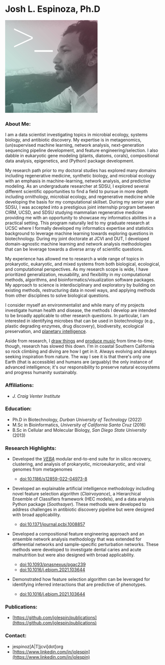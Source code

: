 # Josh L. Espinoza, Ph.D
<img src="profile.jpg" alt="isolated" width="300" class="center"/>

### About Me:
I am a data scientist investigating topics in microbial ecology, systems biology, and antibiotic discovery. My expertise is in metagenomics, (un)supervised machine learning, network analysis, next-generation sequencing pipeline development, and feature engineering/selection. I also dabble in eukaryotic gene modeling (plants, diatoms, corals), compositional data analysis, epigenetics, and (Python) package development.

My research path prior to my doctoral studies has explored many domains including regenerative medicine, synthetic biology, and microbial ecology with an emphasis in machine-learning, network analysis, and predictive modeling.  As an undergraduate researcher at SDSU, I explored several different scientific opportunities to find a field to pursue in more depth including ornithology, microbial ecology, and regenerative medicine while developing the basis for my computational skillset.  During my senior year at SDSU, I was accepted into a prestigious joint internship program between CIRM, UCSD, and SDSU studying mammalian regenerative medicine providing me with an opportunity to showcase my informatics abilities in a practical setting.  This program naturally led to my graduate research at UCSC where I formally developed my informatics expertise and statistics background to leverage machine learning towards exploring questions in biotechnology.  During my joint doctorate at JCVI and DUT, I developed domain-agnostic machine learning and network analysis methodologies that can be leverage towards a diverse array of scientific questions.  

My experience has allowed me to research a wide range of topics in prokaryotic, eukaryotic, and mixed systems from both biological, ecological, and computational perspectives.  As my research scope is wide, I have prioritized generalization, reusability, and flexibility in my computational methods, algorithms, and bioinformatics/visualization software packages. My approach to science is interdisciplinary and exploratory by building on existing methods, restructuring data in novel ways, and applying methods from other disciplines to solve biological questions. 

I consider myself an environmentalist and while many of my projects investigate human health and disease, the methods I develop are intended to be broadly applicable to other research questions.  In particular, I am interested in identifying microbes that can be used in biotechnology (e.g., plastic degrading enzymes, drug discovery), biodiversity, ecological preservation, and [planetary intelligence](https://www.cambridge.org/core/journals/international-journal-of-astrobiology/article/intelligence-as-a-planetary-scale-process/5077C784D7FAC55F96072F7A7772C5E5).

Aside from research, I [draw things](art/README.md) and [produce music](https://soundcloud.com/o-rka/tracks) from time-to-time; though, research has slowed this down.  I'm in coastal Southern California so rock climbing and diving are how I get in it.  Always evolving and always seeking inspiration from nature.  The way I see it is that there's only one Earth (that is accessible) and humans are (arguably) the only instance of advanced intelligence;  it's our responsibility to preserve natural ecosystems and progress humanity sustainably.

### Affiliations:
* *J. Craig Venter Institute*

### Education:
* Ph.D in Biotechnology, *Durban University of Technology* (2022)
* M.Sc in Bioinformatics, *University of California Santa Cruz* (2016)
* B.Sc in Cellular and Molecular Biology, *San Diego State University* (2013)

### Research Highlights:
* Developed the [*VEBA*](https://github.com/jolespin/veba) modular end-to-end suite for in silico recovery, clustering, and analysis of prokaryotic, microeukaryotic, and viral genomes from metagenomes 
	* [doi:10.1186/s12859-022-04973-8](doi.org/10.1186/s12859-022-04973-8)

* Developed an explainable artificial intelligence methodology including novel feature selection algorithm (*Clairvoyance*), a Hierarchical Ensemble of Classifiers framework (HEC models), and a data analysis Python package (*Soothsayer*). These methods were developed to address challenges in antibiotic discovery pipeline but were designed with broad applicability.
	* [doi:10.1371/journal.pcbi.1008857](https://doi.org/10.1371/journal.pcbi.1008857)
* Developed a compositional feature engineering approach and an ensemble network analysis methodology that was extended for differential networks and sample-specific perturbation networks. These methods were developed to investigate dental caries and acute malnutrition but were also designed with broad applicability.
	* [doi:10.1093/pnasnexus/pgac239](https://doi.org/10.1093/pnasnexus/pgac239)
	* [doi:10.1016/j.ebiom.2021.103644](https://doi.org/10.1016/j.ebiom.2021.103644)
* Demonstrated how feature selection algorithm can be leveraged for identifying inferred interactions that are predictive of phenotypes.
 	* [doi:10.1016/j.ebiom.2021.103644](https://doi.org/10.1016/j.ebiom.2021.103644) 

### Publications: 
* [https://github.com/jolespin/publications](https://github.com/jolespin/publications)

### Contact:
* jespinoz[A|T]jcvi[dot]org
* [https://www.linkedin.com/in/jolespin](https://www.linkedin.com/in/jolespin)